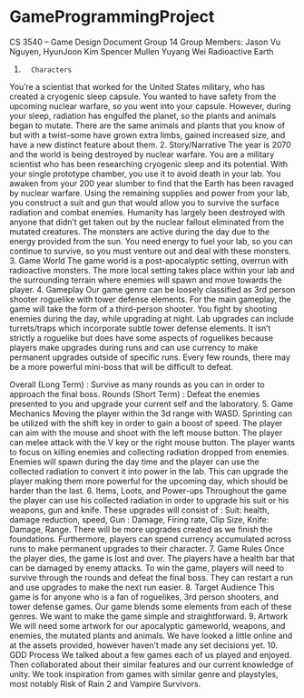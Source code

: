 # GameProgrammingProject

CS 3540 – Game Design Document
Group 14
Group Members:
Jason Vu Nguyen,
HyunJoon Kim
Spencer Mullen
Yuyang Wei
Radioactive Earth 
1.       Characters
You’re a scientist that worked for the United States military, who has created a cryogenic sleep capsule. You wanted to have safety from the upcoming nuclear warfare, so you went into your capsule. However, during your sleep, radiation has engulfed the planet, so the plants and animals began to mutate. There are the same animals and plants that you know of but with a twist–some have grown extra limbs, gained increased size, and have a new distinct feature about them. 
2.      Story/Narrative
The year is 2070 and the world is being destroyed by nuclear warfare. You are a military scientist who has been researching cryogenic sleep and its potential. With your single prototype chamber, you use it to avoid death in your lab. You awaken from your 200 year slumber to find that the Earth has been ravaged by nuclear warfare. Using the remaining supplies and power from your lab, you construct a suit and gun that would allow you to survive the surface radiation and combat enemies. Humanity has largely been destroyed with anyone that didn’t get taken out by the nuclear fallout eliminated from the mutated creatures. The monsters are active during the day due to the energy provided from the sun. You need energy to fuel your lab, so you can continue to survive, so you must venture out and deal with these monsters.
3.      Game World
The game world is a post-apocalyptic setting, overrun with radioactive monsters. The more local setting takes place within your lab and the surrounding terrain where enemies will spawn and move towards the player.
4.      Gameplay
Our game genre can be loosely classified as 3rd person shooter roguelike with tower defense elements. For the main gameplay, the game will take the form of a third-person shooter. You fight by shooting enemies during the day, while upgrading at night. Lab upgrades can include turrets/traps which incorporate subtle tower defense elements. It isn’t strictly a roguelike but does have some aspects of roguelikes because players make upgrades during runs and can use currency to make permanent upgrades outside of specific runs. Every few rounds, there may be a more powerful mini-boss that will be difficult to defeat.

Overall (Long Term) : Survive as many rounds as you can in order to approach the final boss. 
Rounds (Short Term) : Defeat the enemies presented to you and upgrade your current self and the laboratory. 
5.      Game Mechanics
Moving the player within the 3d range with WASD. Sprinting can be utilized with the shift key in order to gain a boost of speed. The player can aim with the mouse and shoot with the left mouse button. The player can melee attack with the V key or the right mouse button.
The player wants to focus on killing enemies and collecting radiation dropped from enemies. Enemies will spawn during the day time and the player can use the collected radiation to convert it into power in the lab. This can upgrade the player making them more powerful for the upcoming day, which should be harder than the last.
6.      Items, Loots, and Power-ups
Throughout the game the player can use his collected radiation in order to upgrade his suit or his weapons, gun and knife. These upgrades will consist of : Suit: health, damage reduction, speed, Gun : Damage, Firing rate, Clip Size, Knife: Damage, Range. There will be more upgrades created as we finish the foundations. Furthermore, players can spend currency accumulated across runs to make permanent upgrades to their character.
7.      Game Rules
Once the player dies, the game is lost and over. The players have a health bar that can be damaged by enemy attacks. To win the game, players will need to survive through the rounds and defeat the final boss. They can restart a run and use upgrades to make the next run easier. 
8.      Target Audience
This game is for anyone who is a fan of roguelikes, 3rd person shooters, and tower defense games. Our game blends some elements from each of these genres. We want to make the game simple and straightforward.
9.      Artwork
We will need some artwork for our apocalyptic gameworld, weapons, and enemies, the mutated plants and animals. We have looked a little online and at the assets provided, however haven’t made any set decisions yet.
10.  GDD Process
We talked about a few games each of us played and enjoyed. Then collaborated about their similar features and our current knowledge of unity. We took inspiration from games with similar genre and playstyles, most notably Risk of Rain 2 and Vampire Survivors.
